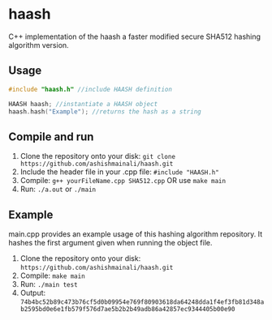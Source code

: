 # haash
C++ implementation of the haash a faster modified secure SHA512 hashing algorithm version.

## Usage
```c++
#include "haash.h" //include HAASH definition

HAASH haash; //instantiate a HAASH object
haash.hash("Example"); //returns the hash as a string
```

## Compile and run
1. Clone the repository onto your disk: `git clone https://github.com/ashishmainali/haash.git` 
2. Include the header file in your .cpp file: `#include "HAASH.h"`
3. Compile: `g++ yourFileName.cpp SHA512.cpp` OR use `make main` 
4. Run: `./a.out` or `./main`

## Example
main.cpp provides an example usage of this hashing algorithm repository. It hashes the first argument given when running the object file.

1. Clone the repository onto your disk: `https://github.com/ashishmainali/haash.git`
2. Compile: `make main`
3. Run: `./main test`
4. Output: `74b4bc52b89c473b76cf5d0b09954e769f80903618da64248dda1f4ef3fb81d348ab2595bd0e6e1fb579f576d7ae5b2b2b49adb86a42857ec9344405b00e90`
